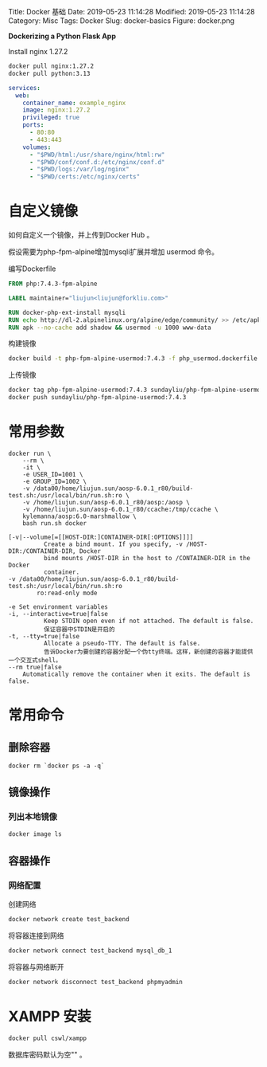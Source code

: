 Title: Docker 基础
Date: 2019-05-23 11:14:28
Modified: 2019-05-23 11:14:28
Category: Misc
Tags: Docker
Slug: docker-basics
Figure: docker.png


__Dockerizing a Python Flask App__

Install nginx 1.27.2

```bash
docker pull nginx:1.27.2
docker pull python:3.13
```

```yaml
services:
  web:
    container_name: example_nginx
    image: nginx:1.27.2
    privileged: true
    ports:
      - 80:80
      - 443:443
    volumes:
      - "$PWD/html:/usr/share/nginx/html:rw"
      - "$PWD/conf/conf.d:/etc/nginx/conf.d"
      - "$PWD/logs:/var/log/nginx"
      - "$PWD/certs:/etc/nginx/certs"
```

# 自定义镜像

如何自定义一个镜像，并上传到Docker Hub 。

假设需要为php-fpm-alpine增加mysqli扩展并增加 usermod 命令。

编写Dockerfile
```Dockerfile
FROM php:7.4.3-fpm-alpine

LABEL maintainer="liujun<liujun@forkliu.com>"

RUN docker-php-ext-install mysqli
RUN echo http://dl-2.alpinelinux.org/alpine/edge/community/ >> /etc/apk/repositories
RUN apk --no-cache add shadow && usermod -u 1000 www-data
```
构建镜像
```bash
docker build -t php-fpm-alpine-usermod:7.4.3 -f php_usermod.dockerfile .
```
上传镜像
```bash
docker tag php-fpm-alpine-usermod:7.4.3 sundayliu/php-fpm-alpine-usermod:7.4.3
docker push sundayliu/php-fpm-alpine-usermod:7.4.3
```


# 常用参数
```shell
docker run \
    --rm \
    -it \
    -e USER_ID=1001 \
    -e GROUP_ID=1002 \
    -v /data00/home/liujun.sun/aosp-6.0.1_r80/build-test.sh:/usr/local/bin/run.sh:ro \
    -v /home/liujun.sun/aosp-6.0.1_r80/aosp:/aosp \
    -v /home/liujun.sun/aosp-6.0.1_r80/ccache:/tmp/ccache \
    kylemanna/aosp:6.0-marshmallow \
    bash run.sh docker
```

```shell
[-v|--volume[=[[HOST-DIR:]CONTAINER-DIR[:OPTIONS]]]]
          Create a bind mount. If you specify, -v /HOST-DIR:/CONTAINER-DIR, Docker
          bind mounts /HOST-DIR in the host to /CONTAINER-DIR in the Docker
          container.
-v /data00/home/liujun.sun/aosp-6.0.1_r80/build-test.sh:/usr/local/bin/run.sh:ro
        ro:read-only mode
```

```shell
-e Set environment variables
-i, --interactive=true|false
          Keep STDIN open even if not attached. The default is false.
          保证容器中STDIN是开启的
-t, --tty=true|false
          Allocate a pseudo-TTY. The default is false.
          告诉Docker为要创建的容器分配一个伪tty终端。这样，新创建的容器才能提供一个交互式shell。
--rm true|false
    Automatically remove the container when it exits. The default is false.
```

# 常用命令
## 删除容器
```shell
docker rm `docker ps -a -q`
```
## 镜像操作
### 列出本地镜像
```bash
docker image ls
```

## 容器操作
### 网络配置

创建网络
```bash
docker network create test_backend
```
将容器连接到网络
```bash
docker network connect test_backend mysql_db_1
```

将容器与网络断开
```bash
docker network disconnect test_backend phpmyadmin
```

# XAMPP 安装
```bash
docker pull cswl/xampp
```
数据库密码默认为空"" 。